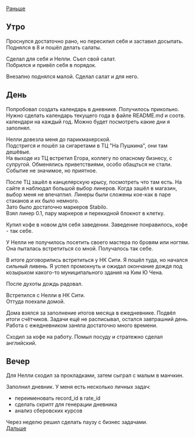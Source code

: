 [Раньше](2020.07.31.md)  
## Утро
Проснулся достаточно рано, но пересилил себя и заставил досыпать. Поднялся в 8 и пошёл делать салаты.

Сделал для себя и Нелли. Съел свой салат.  
Побрился и привёл себя в порядок.

Внезапно поднялся малой. Сделал салат и для него.
## День
Попробовал создать календарь в дневнике. Получилось прикольно.
Нужно сделать календарь текущего года в файле README.md и соотв. календари на каждый год. Можно будет посмотреть какие дни я заполнял.

Нелли довезла меня до парикмахерской.  
Подстригся и пошёл за сигаретами в ТЦ "На Пушкина", они там дешёвые.  
На выходе из ТЦ встретил Егора, коллегу по опасному бизнесу, с супругой. Обменялись приветствиями, особо обащться не стали. Событие не значимое, но приятное.

После ТЦ зашёл в канцелярскую крысу, посмотреть что там есть. На сайте я наблюдал большой выбор линеров. Когда зашёл в магазин, выбор меня не впечатлил. Линеры были сложены кое-как в паре стаканов и их было немного.  
Зато было достаточно маркеров Stabilo.  
Взял линер 0.1, пару маркеров и перекидной блокнот в клетку.

Купил кофе в новом для себя заведении. Заведение понравилось, кофе - так себе.

У Нелли не получилось посетить своего мастера по бровям или ногтям. Она пыталась встретиться со мной. Получалось так себе.

В итоге договорились встретиться у НК Сити. Я пошёл туда, но начался сильный ливень. Я успел промокнуть и ожидал окончание дождя под козырьком какого-то муниципального здания на Ким Ю Чена.

После духоты дождь радовал.

Встретился с Нелли в НК Сити.  
Оттуда поехали домой.

Дома взялся за заполнение итогов месяца в ежедневнике. Подвёл итоги счётчиков. Задачи ещё не расписывал, остался завтрашний день.  
Работа с ежедневником заняла достаточно много времени.

Сходил за кофе на работу. Помыл посуду и стратежно сделал английский.
## Вечер
Для Нелли сходил за прокладками, затем сыграл с малым в манчкин.

Заполнил дневник.
У меня есть несколько личных задач:
 - переименовать record_id в rate_id
 - сделать скрипт для генерации дневника
 - анализ сберовских курсов

Через неделю решил сделать паузу с бизнес задачами.  
[Дальше](2020.08.02.md)